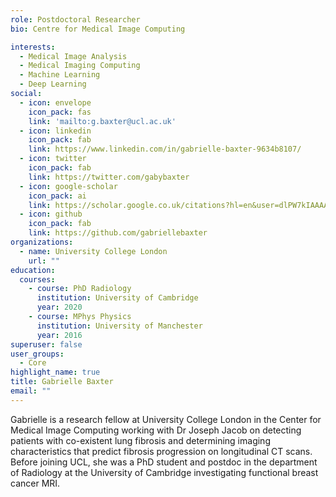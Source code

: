 ```yaml
---
role: Postdoctoral Researcher
bio: Centre for Medical Image Computing

interests:
  - Medical Image Analysis
  - Medical Imaging Computing
  - Machine Learning
  - Deep Learning
social:
  - icon: envelope
    icon_pack: fas
    link: 'mailto:g.baxter@ucl.ac.uk'
  - icon: linkedin
    icon_pack: fab
    link: https://www.linkedin.com/in/gabrielle-baxter-9634b8107/
  - icon: twitter
    icon_pack: fab
    link: https://twitter.com/gabybaxter
  - icon: google-scholar
    icon_pack: ai
    link: https://scholar.google.co.uk/citations?hl=en&user=dlPW7kIAAAAJ&view_op=list_works&sortby=pubdate
  - icon: github
    icon_pack: fab
    link: https://github.com/gabriellebaxter
organizations:
  - name: University College London
    url: ""
education:
  courses:
    - course: PhD Radiology
      institution: University of Cambridge
      year: 2020
    - course: MPhys Physics
      institution: University of Manchester
      year: 2016
superuser: false
user_groups:
  - Core
highlight_name: true
title: Gabrielle Baxter
email: ""
---
```


Gabrielle is a research fellow at University College London in the Center for Medical Image Computing working with Dr Joseph Jacob on detecting patients with co-existent lung fibrosis and determining imaging characteristics that predict fibrosis progression on longitudinal CT scans. Before joining UCL, she was a PhD student and postdoc in the department of Radiology at the University of Cambridge investigating functional breast cancer MRI.
